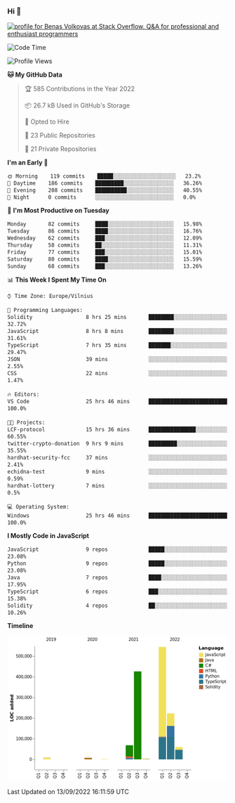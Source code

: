 ### Hi 👋
<a href="https://stackoverflow.com/users/14954249/benas-volkovas"><img src="https://stackoverflow.com/users/flair/14954249.png?theme=dark" width="208" height="58" alt="profile for Benas Volkovas at Stack Overflow, Q&amp;A for professional and enthusiast programmers" title="profile for Benas Volkovas at Stack Overflow, Q&amp;A for professional and enthusiast programmers"></a>

<!--START_SECTION:waka-->
![Code Time](http://img.shields.io/badge/Code%20Time-931%20hrs%2028%20mins-blue)

![Profile Views](http://img.shields.io/badge/Profile%20Views-5-blue)

**🐱 My GitHub Data** 

> 🏆 585 Contributions in the Year 2022
 > 
> 📦 26.7 kB Used in GitHub's Storage 
 > 
> 💼 Opted to Hire
 > 
> 📜 23 Public Repositories 
 > 
> 🔑 21 Private Repositories  
 > 
**I'm an Early 🐤** 

```text
🌞 Morning    119 commits    █████░░░░░░░░░░░░░░░░░░░░   23.2% 
🌆 Daytime    186 commits    █████████░░░░░░░░░░░░░░░░   36.26% 
🌃 Evening    208 commits    ██████████░░░░░░░░░░░░░░░   40.55% 
🌙 Night      0 commits      ░░░░░░░░░░░░░░░░░░░░░░░░░   0.0%

```
📅 **I'm Most Productive on Tuesday** 

```text
Monday       82 commits     ████░░░░░░░░░░░░░░░░░░░░░   15.98% 
Tuesday      86 commits     ████░░░░░░░░░░░░░░░░░░░░░   16.76% 
Wednesday    62 commits     ███░░░░░░░░░░░░░░░░░░░░░░   12.09% 
Thursday     58 commits     ██░░░░░░░░░░░░░░░░░░░░░░░   11.31% 
Friday       77 commits     ███░░░░░░░░░░░░░░░░░░░░░░   15.01% 
Saturday     80 commits     ████░░░░░░░░░░░░░░░░░░░░░   15.59% 
Sunday       68 commits     ███░░░░░░░░░░░░░░░░░░░░░░   13.26%

```


📊 **This Week I Spent My Time On** 

```text
⌚︎ Time Zone: Europe/Vilnius

💬 Programming Languages: 
Solidity                 8 hrs 25 mins       ████████░░░░░░░░░░░░░░░░░   32.72% 
JavaScript               8 hrs 8 mins        ████████░░░░░░░░░░░░░░░░░   31.61% 
TypeScript               7 hrs 35 mins       ███████░░░░░░░░░░░░░░░░░░   29.47% 
JSON                     39 mins             ░░░░░░░░░░░░░░░░░░░░░░░░░   2.55% 
CSS                      22 mins             ░░░░░░░░░░░░░░░░░░░░░░░░░   1.47%

🔥 Editors: 
VS Code                  25 hrs 46 mins      █████████████████████████   100.0%

🐱‍💻 Projects: 
LCF-protocol             15 hrs 36 mins      ███████████████░░░░░░░░░░   60.55% 
twitter-crypto-donation  9 hrs 9 mins        █████████░░░░░░░░░░░░░░░░   35.55% 
hardhat-security-fcc     37 mins             ░░░░░░░░░░░░░░░░░░░░░░░░░   2.41% 
echidna-test             9 mins              ░░░░░░░░░░░░░░░░░░░░░░░░░   0.59% 
hardhat-lottery          7 mins              ░░░░░░░░░░░░░░░░░░░░░░░░░   0.5%

💻 Operating System: 
Windows                  25 hrs 46 mins      █████████████████████████   100.0%

```

**I Mostly Code in JavaScript** 

```text
JavaScript               9 repos             █████░░░░░░░░░░░░░░░░░░░░   23.08% 
Python                   9 repos             █████░░░░░░░░░░░░░░░░░░░░   23.08% 
Java                     7 repos             ████░░░░░░░░░░░░░░░░░░░░░   17.95% 
TypeScript               6 repos             ███░░░░░░░░░░░░░░░░░░░░░░   15.38% 
Solidity                 4 repos             ██░░░░░░░░░░░░░░░░░░░░░░░   10.26%

```


**Timeline**

![Chart not found](https://raw.githubusercontent.com/BenasVolkovas/BenasVolkovas/main/charts/bar_graph.png) 


 Last Updated on 13/09/2022 16:11:59 UTC
<!--END_SECTION:waka-->
